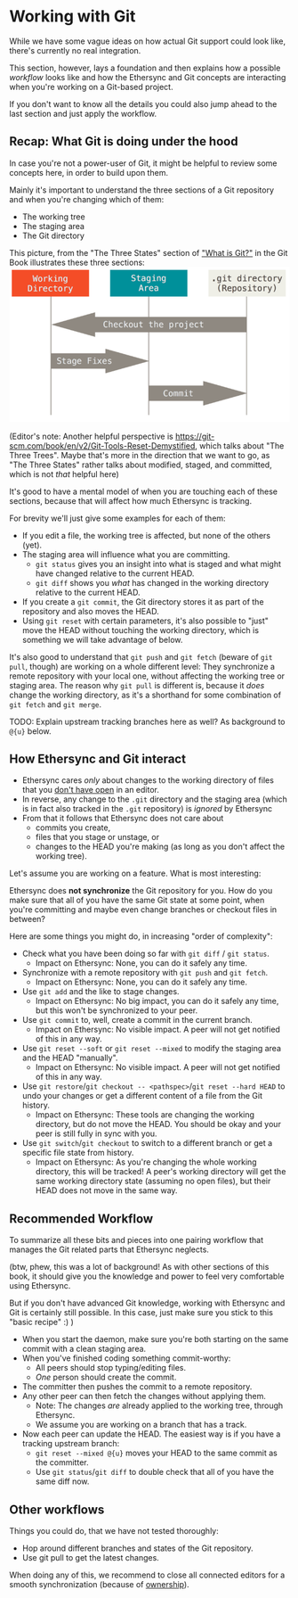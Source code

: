 # Working with Git

While we have some vague ideas on how actual Git support could look like, there's currently no real integration.

This section, however, lays a foundation and then explains how a possible *workflow* looks like and how the Ethersync and Git concepts are interacting when you're working on a Git-based project.

If you don't want to know all the details you could also jump ahead to the last section and just apply the workflow.

## Recap: What Git is doing under the hood

In case you're not a power-user of Git, it might be helpful to review some concepts here, in order to build upon them.

Mainly it's important to understand the three sections of a Git repository and when you're changing which of them:
- The working tree
- The staging area
- The Git directory

This picture, from the "The Three States" section of ["What is Git?"](https://git-scm.com/book/en/v2/Getting-Started-What-is-Git%3F) in the Git Book illustrates these three sections:
![Three sections of a Git repository and their transitions](./areas.png)

(Editor's note: Another helpful perspective is https://git-scm.com/book/en/v2/Git-Tools-Reset-Demystified, which talks about "The Three Trees". Maybe that's more in the direction that we want to go, as "The Three States" rather talks about modified, staged, and committed, which is not *that* helpful here)

It's good to have a mental model of when you are touching each of these sections,
because that will affect how much Ethersync is tracking.

For brevity we'll just give some examples for each of them:
- If you edit a file, the working tree is affected, but none of the others (yet).
- The staging area will influence what you are committing.
    - `git status` gives you an insight into what is staged and what might have changed relative to the current HEAD.
    - `git diff` shows you *what* has changed in the working directory relative to the current HEAD.
- If you create a `git commit`, the Git directory stores it as part of the repository and also moves the HEAD.
- Using `git reset` with certain parameters, it's also possible to "just" move the HEAD without touching the working directory, which is something we will take advantage of below.

It's also good to understand that `git push` and `git fetch` (beware of `git pull`, though) are working on a whole different level: They synchronize a remote repository with your local one, without affecting the working tree or staging area.
The reason why `git pull` is different is, because it *does* change the working directory, as it's a shorthand for some combination of `git fetch` and `git merge`.

TODO: Explain upstream tracking branches here as well? As background to `@{u}` below.

## How Ethersync and Git interact

- Ethersync cares *only* about changes to the working directory of files that you [don't have open](../file-ownership.md) in an editor.
- In reverse, any change to the `.git` directory and the staging area (which is in fact also tracked in the `.git` repository) is *ignored* by Ethersync
- From that it follows that Ethersync does not care about
    - commits you create,
    - files that you stage or unstage, or
    - changes to the HEAD you're making (as long as you don't affect the working tree).

Let's assume you are working on a feature. What is most interesting:

Ethersync does **not synchronize** the Git repository for you.
How do you make sure that all of you have the same Git state at some point,
when you're committing and maybe even change branches or checkout files in between?

Here are some things you might do, in increasing "order of complexity":
- Check what you have been doing so far with `git diff` / `git status`.
    - Impact on Ethersync: None, you can do it safely any time.
- Synchronize with a remote repository with `git push` and `git fetch`.
    - Impact on Ethersync: None, you can do it safely any time.
- Use `git add` and the like to stage changes.
    - Impact on Ethersync: No big impact, you can do it safely any time, but this won't be synchronized to your peer.
- Use `git commit` to, well, create a commit in the current branch.
    - Impact on Ethersync: No visible impact. A peer will not get notified of this in any way.
- Use `git reset --soft` or `git reset --mixed` to modify the staging area and the HEAD "manually".
    - Impact on Ethersync: No visible impact. A peer will not get notified of this in any way.
- Use `git restore`/`git checkout -- <pathspec>`/`git reset --hard HEAD` to undo your changes or get a different content of a file from the Git history.
    - Impact on Ethersync: These tools are changing the working directory, but do not move the HEAD. You should be okay and your peer is still fully in sync with you.
- Use `git switch`/`git checkout` to switch to a different branch or get a specific file state from history.
    - Impact on Ethersync: As you're changing the whole working directory, this will be tracked! A peer's working directory will get the same working directory state (assuming no open files), but their HEAD does not move in the same way.

## Recommended Workflow

To summarize all these bits and pieces into one pairing workflow that manages the Git related parts that Ethersync neglects.

(btw, phew, this was a lot of background!
As with other sections of this book, it should give you the knowledge and power to feel very comfortable using Ethersync.

But if you don't have advanced Git knowledge, working with Ethersync and Git is certainly still possible.
In this case, just make sure you stick to this "basic recipe" :) )

- When you start the daemon, make sure you're both starting on the same commit with a clean staging area.
- When you've finished coding something commit-worthy:
    - All peers should stop typing/editing files.
    - *One* person should create the commit.
- The committer then pushes the commit to a remote repository.
- Any other peer can then fetch the changes without applying them.
    - Note: The changes *are* already applied to the working tree, through Ethersync.
    - We assume you are working on a branch that has a track.
- Now each peer can update the HEAD. The easiest way is if you have a tracking upstream branch:
    - `git reset --mixed @{u}` moves your HEAD to the same commit as the committer.
    - Use `git status`/`git diff` to double check that all of you have the same diff now.

## Other workflows

Things you could do, that we have not tested thoroughly:
- Hop around different branches and states of the Git repository.
- Use git pull to get the latest changes.

When doing any of this, we recommend to close all connected editors for a smooth synchronization (because of [ownership](../file-ownership.md)).
